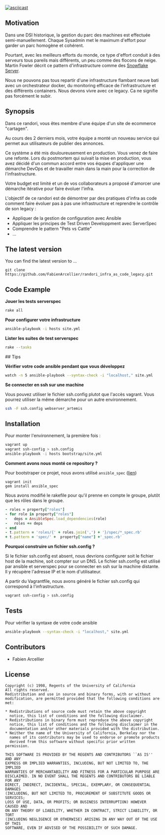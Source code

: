 [![asciicast](https://asciinema.org/a/dnate3nnkpkoevrfipqnmb1qo.png)](https://asciinema.org/a/dnate3nnkpkoevrfipqnmb1qo)

## Motivation

Dans une DSI historique, la gestion du parc des machines est effectuée semi-manuellement.
Chaque Sysadmin met le maximum d'effort pour garder un parc homogène et cohérent.

Pourtant, avec les meilleurs efforts du monde, ce type d'effort conduit à des serveurs tous pareils mais différents, un peu comme des flocons de neige.
Martin Fowler décrit ce pattern d'infrastructure comme des [Snowflake Server](http://martinfowler.com/bliki/SnowflakeServer.html).

Nous ne pouvons pas tous repartir d'une infrastructure flambant neuve bati avec un orchestrateur docker, du monitoring efficace de l'infrastructure et des différents
containers. Nous devons vivre avec ce legacy. Ca ne signifie pas forcément le subir.

## Synopsis

Dans ce randori, vous êtes membre d'une équipe d'un site de ecommerce "cartagen".

Au cours des 2 derniers mois, votre équipe a monté un nouveau service qui permet aux utilisateurs de publier des annonces.

Ce système a été mis douloureusement en production. Vous venez de faire une refonte.
Lors du postmortem qui suivait la mise en production, vous avez décidé d'un commun accord entre vos équpes d'appliquer une démarche DevOps et de travailler
main dans la main pour la correction de l'infrastructure.

Votre budget est limité et un de vos collaborateurs a proposé d'amorcer une démarche itérative pour faire évoluer l'infra.

L'objectif de ce randori est de démontrer par des pratiques d'infra as code comment faire évoluer pas à pas une infrastructure et reprendre le contrôle de son legacy :

* Appliquer de la gestion de configuration avec Ansible
* Appliquer les principes de Test Driven Developpment avec ServerSpec
* Comprendre le pattern "Pets vs Cattle"
* ...

## The latest version

You can find the latest version to ...

    git clone https://github.com/FabienArcellier/randori_infra_as_code_legacy.git

## Code Example

**Jouer les tests serverspec**

```bash
rake all
```

**Pour configurer votre infrastructure**

```bash
ansible-playbook -i hosts site.yml
```

**Lister les suites de test serverspec**

```bash
rake --tasks
```

## Tips

**Vérifier votre code ansible pendant que vous développez**

```bash
watch -n 5 ansible-playbook --syntax-check -i "localhost," site.yml
```

**Se connecter en ssh sur une machine**

Vous pouvez utiliser le fichier ssh.config plutot que l'accès vagrant.
Vous pourrez utiliser la même démarche pour un autre environnement.

```bash
ssh -F ssh.config webserver_artemis
```

## Installation

Pour monter l'environnement, la première fois :

```bash
vagrant up
vagrant ssh-config > ssh.config
ansible-playbook -i hosts bootstrap/site.yml
```

**Comment avons nous monté ce repository ?**

Pour bootstraper ce projet, nous avons utilisé ``ansible_spec`` ([lien](https://github.com/volanja/ansible_spec))

```
vagrant init
gem install ansible_spec
```

Nous avons modifié le rakefile pour qu'il prenne en compte le groupe, plutôt que les rôles dans le groupe.

```ruby
- roles = property["roles"]
- for role in property["roles"]
-   deps = AnsibleSpec.load_dependencies(role)
-   roles += deps
- end
- t.pattern = 'roles/{' + roles.join(',') + '}/spec/*_spec.rb'
+ t.pattern = 'spec/' +  property["name"] +'_spec.rb'
```

**Pourquoi construire un fichier ssh.config ?**

Si le fichier ssh.config est absent, nous devrions configurer soit le fichier host de la machine, soit compter sur un DNS.
Le fichier ssh.config est utilisé par ansible et serverspec pour se connecter en ssh sur la machine distante.
Il y récupère l'adresse IP et le nom d'utilisateur.

A partir du Vagrantfile, nous avons généré le fichier ssh.config qui correspond à l'infrastructure.

```bash
vagrant ssh-config > ssh.config
```

## Tests

Pour vérifier la syntaxe de votre code ansible

```bash
ansible-playbook --syntax-check -i "localhost," site.yml
```

## Contributors

* Fabien Arcellier

## License

```
Copyright (c) 1998, Regents of the University of California
All rights reserved.
Redistribution and use in source and binary forms, with or without
modification, are permitted provided that the following conditions are met:

* Redistributions of source code must retain the above copyright
  notice, this list of conditions and the following disclaimer.
* Redistributions in binary form must reproduce the above copyright
  notice, this list of conditions and the following disclaimer in the
  documentation and/or other materials provided with the distribution.
* Neither the name of the University of California, Berkeley nor the
  names of its contributors may be used to endorse or promote products
  derived from this software without specific prior written permission.

THIS SOFTWARE IS PROVIDED BY THE REGENTS AND CONTRIBUTORS ``AS IS'' AND ANY
EXPRESS OR IMPLIED WARRANTIES, INCLUDING, BUT NOT LIMITED TO, THE IMPLIED
WARRANTIES OF MERCHANTABILITY AND FITNESS FOR A PARTICULAR PURPOSE ARE
DISCLAIMED. IN NO EVENT SHALL THE REGENTS AND CONTRIBUTORS BE LIABLE FOR ANY
DIRECT, INDIRECT, INCIDENTAL, SPECIAL, EXEMPLARY, OR CONSEQUENTIAL DAMAGES
(INCLUDING, BUT NOT LIMITED TO, PROCUREMENT OF SUBSTITUTE GOODS OR SERVICES;
LOSS OF USE, DATA, OR PROFITS; OR BUSINESS INTERRUPTION) HOWEVER CAUSED AND
ON ANY THEORY OF LIABILITY, WHETHER IN CONTRACT, STRICT LIABILITY, OR TORT
(INCLUDING NEGLIGENCE OR OTHERWISE) ARISING IN ANY WAY OUT OF THE USE OF THIS
SOFTWARE, EVEN IF ADVISED OF THE POSSIBILITY OF SUCH DAMAGE.
```
